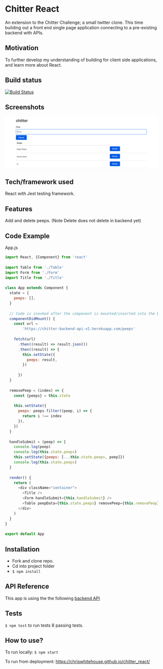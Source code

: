 # Chitter React
An extension to the Chitter Challenge; a small twitter clone. This time building out a front end single page application connecting to a pre-existing backend with APIs.

## Motivation
To further develop my understanding of building for client side applications, and learn more about React.

## Build status
[![Build Status](https://travis-ci.com/chriswhitehouse/chitter_react.svg?branch=main)](https://travis-ci.com/chriswhitehouse/chitter_react)

## Screenshots
![Home Page](https://github.com/chriswhitehouse/chitter_react/blob/main/screenshots/Screenshot%202021-02-15%20at%2021.09.48.png)

## Tech/framework used
React with Jest testing framework.

## Features
Add and delete peeps. (Note Delete does not delete in backend yet)

## Code Example
App.js
```js
import React, {Component} from 'react'

import Table from './Table'
import Form from './Form'
import Title from './Title'

class App extends Component {
  state = {
    peeps: [],
  }

  // Code is inovked after the component is mounted/inserted into the DOM tree.
  componentDidMount() {
    const url =
        'https://chitter-backend-api-v2.herokuapp.com/peeps'

    fetch(url)
      .then((result) => result.json())
      .then((result) => {
        this.setState({
          peeps: result,
        })

      })
  }

  removePeep = (index) => {
    const {peeps} = this.state

    this.setState({
      peeps: peeps.filter((peep, i) => {
        return i !== index
      }),
    })
  }

  handleSubmit = (peep) => {
    console.log(peep)
    console.log(this.state.peeps)
    this.setState({peeps: [...this.state.peeps, peep]})
    console.log(this.state.peeps)
  }

  render() {
    return (
      <div className="container">
        <Title />
        <Form handleSubmit={this.handleSubmit} />
        <Table peepData={this.state.peeps} removePeep={this.removePeep} />
      </div>
    )
  }
}

export default App
```

## Installation
* Fork and clone repo.
* Cd into project folder
* `$ npm install`

## API Reference

This app is using the the following [backend API](https://github.com/makersacademy/chitter_api_backend)

## Tests
`$ npm test` to run tests
8 passing tests.

## How to use?
To run locally: `$ npm start`

To run from deployment: https://chriswhitehouse.github.io/chitter_react/
